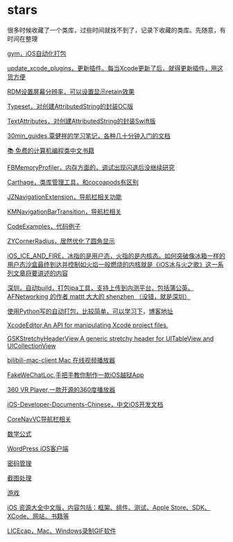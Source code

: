 # stars
很多时候收藏了一个类库，过些时间就找不到了，记录下收藏的类库。先随意，有时间在整理

[gym，iOS自动化打包](https://github.com/fastlane/fastlane/tree/master/gym)

[update_xcode_plugins，更新插件。每当Xcode更新了后，就得更新插件，用这货方便](https://github.com/inket/update_xcode_plugins)

[RDM设置屏幕分辨率，可以设置显示retain效果](https://github.com/avibrazil/RDM)

[Typeset，对创建AttributedString的封装OC版](https://github.com/Draveness/Typeset)

[TextAttributes，对创建AttributedString的封装Swift版](https://github.com/delba/TextAttributes)

[30min_guides,覃健祥的学习笔记，各种几十分钟入门的文档](https://github.com/qinjx/30min_guides)

[:books: 免费的计算机编程类中文书籍](https://github.com/justjavac/free-programming-books-zh_CN)

[FBMemoryProfiler，内存方面的，调试出现闪退后没继续研究](https://github.com/facebook/FBMemoryProfiler)

[Carthage，类库管理工具，和cocoapods有区别](https://github.com/Carthage/Carthage)

[JZNavigationExtension，导航栏相关功能](https://github.com/JazysYu/JZNavigationExtension)

[KMNavigationBarTransition，导航栏相关](https://github.com/MoZhouqi/KMNavigationBarTransition)

[CodeExamples，代码例子](https://github.com/kharrison/CodeExamples)

[ZYCornerRadius，居然优化了圆角显示](https://github.com/liuzhiyi1992/ZYCornerRadius)

[iOS_ICE_AND_FIRE，冰指的是用户态，火指的是内核态。如何突破像冰箱一样的用户态沙盒最终到达并控制如火焰一般燃烧的内核就是《iOS冰与火之歌》这一系列文章将要讲述的内容](https://github.com/liuzhiyi1992/ZYCornerRadius)

[深圳，自动build，打包ipa工具，支持上传到内测平台，包括蒲公英。AFNetworking 的作者 mattt 大大的 shenzhen （没错，就是深圳）](https://github.com/nomad/shenzhen)

[使用Python写的自动打包，比较简单，可以学习下](https://github.com/carya/Util)，[博客地址](http://liumh.com/2015/11/25/ios-auto-archive-ipa/)

[XcodeEditor,An API for manipulating Xcode project files.](https://github.com/appsquickly/XcodeEditor)

[GSKStretchyHeaderView,A generic stretchy header for UITableView and UICollectionView](https://github.com/gskbyte/GSKStretchyHeaderView)

[bilibili-mac-client,Mac 在线视频播放器](https://github.com/typcn/bilibili-mac-client)

[FakeWeChatLoc,手把手教你制作一款iOS越狱App](https://github.com/jackrex/FakeWeChatLoc)

[360 VR Player,一款开源的360度播放器](https://github.com/hanton/HTY360Player)

[iOS-Developer-Documents-Chinese，中文iOS开发文档](https://github.com/iOS-Developer-Documents-Chinese/iOS-Developer-Documents-Chinese)

[CoreNavVC导航栏相关](https://github.com/CharlinFeng/CoreNavVC)

[数学公式](https://github.com/kostub/iosMath)

[WordPress iOS客户端](https://github.com/wordpress-mobile/WordPress-iOS)

[密码管理](https://github.com/Lyndir/MasterPassword)

[截图处理](https://github.com/hackiftekhar/IQScreenRuler)

[游戏](https://github.com/OpenEmu/OpenEmu)

[iOS 资源大全中文版，内容包括：框架、组件、测试、Apple Store、SDK、XCode、网站、书籍等
](https://github.com/jobbole/awesome-ios-cn)

[LICEcap，Mac、Windows录制GIF软件](https://github.com/justinfrankel/licecap)
